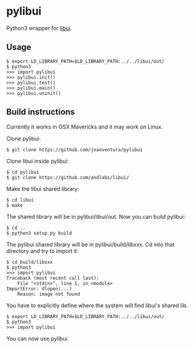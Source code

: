 # pylibui

Python3 wrapper for [libui](https://github.com/andlabs/libui/).


## Usage

    $ export LD_LIBRARY_PATH=$LD_LIBRARY_PATH:../../libui/out/
    $ python3
    >>> import pylibui
    >>> pylibui.init()
    >>> pylibui.test()
    >>> pylibui.main()
    >>> pylibui.uninit()


## Build instructions

Currently it works in OSX Mavericks and it may work on Linux.

Clone pylibui:

    $ git clone https://github.com/joaoventura/pylibui

Clone libui inside pylibui:

    $ cd pylibui
    $ git clone https://github.com/andlabs/libui/

Make the libui shared library:

    $ cd libui
    $ make

The shared library will be in pylibui/libui/out. Now you can build pylibui:

    $ cd ..
    $ python3 setup.py build

The pylibui shared library will be in pylibui/build/libxxx. Cd into that
directory and try to import it:

    $ cd build/libxxx
    $ python3
    >>> import pylibui
    Traceback (most recent call last):
        File "<stdin>", line 1, in <module>
    ImportError: dlopen(...)
        Reason: image not found

You have to explicitly define where the system will find libui's shared lib.

    $ export LD_LIBRARY_PATH=$LD_LIBRARY_PATH:../../libui/out/
    $ python3
    >>> import pylibui

You can now use pylibui.
